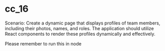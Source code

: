 # cc_16
Scenario: Create a dynamic page that displays profiles of team members, including their photos, names, and roles. The application should utilize React components to render these profiles dynamically and effectively.

Please remember to run this in node
